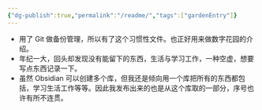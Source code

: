 ```yaml
---
{"dg-publish":true,"permalink":"/readme/","tags":["gardenEntry"]}
---
```


- 用了 Git 做备份管理，所以有了这个习惯性文件。也正好用来做数字花园的介绍。
- 年纪一大，回头却发现没有能留下的东西，生活与学习工作，一种空虚，想要写点东西记录一下。
- 虽然 Obsidian 可以创建多个库，但我还是倾向用一个库把所有的东西都包括，学习生活工作等等。因此我发布出来的也是从这个库取的一部分，序号也许有所不连贯。
